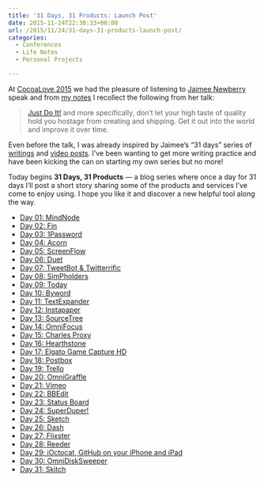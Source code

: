 ```yaml
---
title: '31 Days, 31 Products: Launch Post'
date: 2015-11-24T22:38:33+00:00
url: /2015/11/24/31-days-31-products-launch-post/
categories:
  - Conferences
  - Life Notes
  - Personal Projects

---
```

At [CocoaLove 2015][1] we had the pleasure of listening to [Jaimee Newberry][2] speak and from [my notes][3] I recollect the following from her talk:

> [Just Do It!][4] and more specifically, don’t let your high taste of quality hold you hostage from creating and shipping. Get it out into the world and improve it over time.

Even before the talk, I was already inspired by Jaimee&#8217;s &#8220;31 days&#8221; series of [writings][5] and [video posts][6]. I&#8217;ve been wanting to get more writing practice and have been kicking the can on starting my own series but no more!

Today begins **31 Days, 31 Products** &#8212; a blog series where once a day for 31 days I&#8217;ll post a short story sharing some of the products and services I&#8217;ve come to enjoy using. I hope you like it and discover a new helpful tool along the way.

  * [Day 01: MindNode][7]
  * [Day 02: Fin][8]
  * [Day 03: 1Password][9]
  * [Day 04: Acorn][10]
  * [Day 05: ScreenFlow][11]
  * [Day 06: Duet][12]
  * [Day 07: TweetBot & Twitterrific][13]
  * [Day 08: SimPholders][14]
  * [Day 09: Today][15]
  * [Day 10: Byword][16]
  * [Day 11: TextExpander][17]
  * [Day 12: Instapaper][18]
  * [Day 13: SourceTree][19]
  * [Day 14: OmniFocus][20]
  * [Day 15: Charles Proxy][21]
  * [Day 16: Hearthstone][22]
  * [Day 17: Elgato Game Capture HD][23]
  * [Day 18: Postbox][24]
  * [Day 19: Trello][25]
  * [Day 20: OmniGraffle][26]
  * [Day 21: Vimeo][27]
  * [Day 22: BBEdit][28]
  * [Day 23: Status Board][29]
  * [Day 24: SuperDuper!][30]
  * [Day 25: Sketch][31]
  * [Day 26: Dash][32]
  * [Day 27: Flixster][33]
  * [Day 28: Reeder][34]
  * [Day 29: iOctocat, GitHub on your iPhone and iPad][35]
  * [Day 30: OmniDiskSweeper][36]
  * [Day 31: Skitch][37]

 [1]: http://cocoalove.org/
 [2]: http://www.jaimeejaimee.com/
 [3]: http://mikezornek.com/2015/10/12/cocoalove-2015-notes/
 [4]: https://www.youtube.com/watch?v=ZXsQAXx_ao0
 [5]: http://www.jaimeejaimee.com/31days31people/
 [6]: https://www.youtube.com/playlist?list=PLXYde3zXGorJQVsXIW804e7tq8NB51zpU
 [7]: http://mikezornek.com/2015/11/24/31-days-31-products-mindnode/
 [8]: http://mikezornek.com/2015/11/25/31-days-31-products-fin/
 [9]: http://mikezornek.com/2015/11/26/31-days-31-products-1password-2/
 [10]: http://mikezornek.com/2015/11/27/31-days-31-products-acorn/
 [11]: http://mikezornek.com/2015/11/28/31-days-31-products-screenflow/
 [12]: http://mikezornek.com/2015/11/29/31-days-31-products-duet/
 [13]: http://mikezornek.com/2015/11/30/31-days-31-products-tweetbot-twitterrific/
 [14]: http://mikezornek.com/2015/12/01/31-days-31-products-simpholders/
 [15]: http://mikezornek.com/2015/12/02/31-days-31-products-today/
 [16]: http://mikezornek.com/2015/12/03/31-days-31-products-byword/
 [17]: http://mikezornek.com/2015/12/04/31-days-31-products-textexpander/
 [18]: http://mikezornek.com/2015/12/05/31-days-31-products-instapaper/
 [19]: http://mikezornek.com/2015/12/06/31-days-31-products-sourcetree/
 [20]: http://mikezornek.com/2015/12/07/31-days-31-products-omnifocus/
 [21]: http://mikezornek.com/2015/12/08/31-days-31-products-charles-proxy/
 [22]: http://mikezornek.com/2015/12/10/31-days-31-products-hearthstone/
 [23]: http://mikezornek.com/2015/12/11/31-days-31-products-elgato-game-capture-hd/
 [24]: http://mikezornek.com/2015/12/13/31-days-31-products-postbox/
 [25]: http://mikezornek.com/2015/12/15/31-days-31-products-trello/
 [26]: http://mikezornek.com/2015/12/17/31-days-31-products-omnigraffle/
 [27]: http://mikezornek.com/2015/12/18/31-days-31-products-vimeo/
 [28]: http://mikezornek.com/2015/12/21/31-days-31-products-bbedit/
 [29]: http://mikezornek.com/2015/12/23/31-days-31-products-status-board/
 [30]: http://mikezornek.com/2015/12/26/31-days-31-products-superduper/
 [31]: http://mikezornek.com/2015/12/27/31-days-31-products-sketch/
 [32]: http://mikezornek.com/2015/12/29/31-days-31-products-dash/
 [33]: http://mikezornek.com/2016/01/03/31-days-31-products-flixster/
 [34]: http://mikezornek.com/2016/01/04/31-days-31-products-reeder/
 [35]: http://mikezornek.com/2016/01/05/31-days-31-products-ioctocat-github-on-your-iphone-and-ipad/
 [36]: http://mikezornek.com/2016/01/11/31-days-31-products-omnidisksweeper/
 [37]: http://mikezornek.com/2016/01/15/31-days-31-products-skitch/